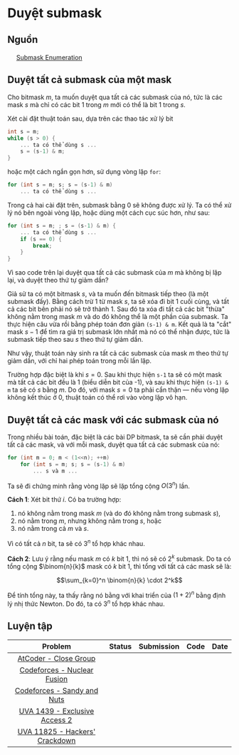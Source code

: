 # Duyệt submask

## Nguồn
<img src="../../../../assets/images/cpalgorithms.ico" width="16" height="16"/> [Submask Enumeration](https://cp-algorithms.com/algebra/all-submasks.html)

## Duyệt tất cả submask của một mask

Cho bitmask $m$, ta muốn duyệt qua tất cả các submask của nó, tức là các mask $s$ mà chỉ có các bit 1 trong $m$ mới có thể là bit 1 trong $s$.

Xét cài đặt thuật toán sau, dựa trên các thao tác xử lý bit

```cpp
int s = m;
while (s > 0) {
    ... ta có thể dùng s ...
    s = (s-1) & m;
}
```

hoặc một cách ngắn gọn hơn, sử dụng vòng lặp `for`:

```cpp
for (int s = m; s; s = (s-1) & m)
    ... ta có thể dùng s ...
```

Trong cả hai cài đặt trên, submask bằng 0 sẽ không được xử lý. Ta có thể xử lý nó bên ngoài vòng lặp, hoặc dùng một cách cục súc hơn, như sau:

```cpp
for (int s = m; ; s = (s-1) & m) {
    ... ta có thể dùng s ...
    if (s == 0) {
        break;
    }
}
```

Vì sao code trên lại duyệt qua tất cả các submask của $m$ mà không bị lặp lại, và duyệt theo thứ tự giảm dần?

Giả sử ta có một bitmask $s$, và ta muốn đến bitmask tiếp theo (là một submask đấy). Bằng cách trừ 1 từ mask $s$, ta sẽ xóa đi bit 1 cuối cùng, và tất cả các bit bên phải nó sẽ trở thành 1. Sau đó ta xóa đi tất cả các bit "thừa" không nằm trong mask $m$ và do đó không thể là một phần của submask. Ta thực hiện câu vừa rồi bằng phép toán đơn giản `(s-1) & m`. Kết quả là ta "cắt" mask $s-1$ để tìm ra giá trị submask lớn nhất mà nó có thể nhận được, tức là submask tiếp theo sau $s$ theo thứ tự giảm dần.

Như vậy, thuật toán này sinh ra tất cả các submask của mask $m$ theo thứ tự giảm dần, với chỉ hai phép toán trong mỗi lần lặp.

Trường hợp đặc biệt là khi $s = 0$. Sau khi thực hiện `s-1` ta sẽ có một mask mà tất cả các bit đều là 1 (biểu diễn bit của -1), và sau khi thực hiện `(s-1) & m` ta sẽ có $s$ bằng $m$. Do đó, với mask $s = 0$ ta phải cẩn thận — nếu vòng lặp không kết thúc ở 0, thuật toán có thể rơi vào vòng lặp vô hạn.

## Duyệt tất cả các mask với các submask của nó

Trong nhiều bài toán, đặc biệt là các bài DP bitmask, ta sẽ cần phải duyệt tất cả các mask, và với mỗi mask, duyệt qua tất cả các submask của nó:

```cpp
for (int m = 0; m < (1<<n); ++m)
    for (int s = m; s; s = (s-1) & m)
        ... s và m ...
```

Ta sẽ đi chứng minh rằng vòng lặp sẽ lặp tổng cộng $O(3^n)$ lần.

**Cách 1**: Xét bit thứ $i$. Có ba trường hợp:

1. nó không nằm trong mask $m$ (và do đó không nằm trong submask $s$),
2. nó nằm trong $m$, nhưng không nằm trong $s$, hoặc
3. nó nằm trong cả $m$ và $s$.

Vì có tất cả $n$ bit, ta sẽ có $3^n$ tổ hợp khác nhau.

**Cách 2**: Lưu ý rằng nếu mask $m$ có $k$ bit 1, thì nó sẽ có $2^k$ submask. Do ta có tổng cộng $\binom{n}{k}$ mask có $k$ bit 1, thì tổng với tất cả các mask sẽ là:

$$\sum_{k=0}^n \binom{n}{k} \cdot 2^k$$

Để tính tổng này, ta thấy rằng nó bằng với khai triển của $(1+2)^n$ bằng định lý nhị thức Newton. Do đó, ta có $3^n$ tổ hợp khác nhau.

## Luyện tập

| Problem | Status | Submission | Code | Date |
| :---: | :-----------: | :---: | :---: | :---: |
| [AtCoder - Close Group](https://atcoder.jp/contests/abc187/tasks/abc187_f) | | | | |
| [Codeforces - Nuclear Fusion](http://codeforces.com/problemset/problem/71/E) | | | | |
| [Codeforces - Sandy and Nuts](http://codeforces.com/problemset/problem/599/E) | | | | |
| [UVA 1439 - Exclusive Access 2](https://uva.onlinejudge.org/index.php?option=com_onlinejudge&Itemid=8&page=show_problem&problem=4185) | | | | |
| [UVA 11825 - Hackers' Crackdown](https://uva.onlinejudge.org/index.php?option=com_onlinejudge&Itemid=8&page=show_problem&problem=2925) | | | | |
